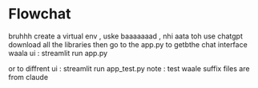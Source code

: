 # Flowchat
bruhhh
create a virtual env , uske baaaaaaad , nhi aata toh use chatgpt 
download all the libraries 
then go to the app.py to getbthe chat interface waala ui :  streamlit run app.py 

or to diffrent ui : streamlit run app_test.py 
note : test waale suffix files are from claude 
